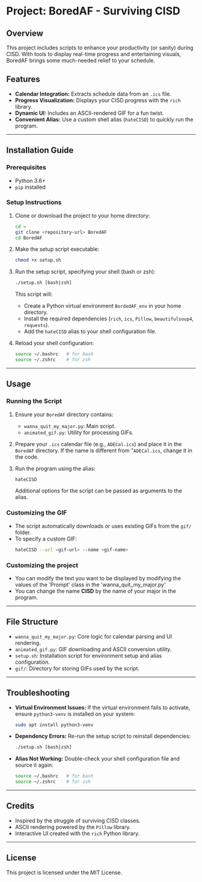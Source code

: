 # Project: BoredAF - Surviving CISD

## Overview
This project includes scripts to enhance your productivity (or sanity) during CISD. With tools to display real-time progress and entertaining visuals, BoredAF brings some much-needed relief to your schedule.

## Features
- **Calendar Integration:** Extracts schedule data from an `.ics` file.
- **Progress Visualization:** Displays your CISD progress with the `rich` library.
- **Dynamic UI:** Includes an ASCII-rendered GIF for a fun twist.
- **Convenient Alias:** Use a custom shell alias (`hateCISD`) to quickly run the program.

---

## Installation Guide

### Prerequisites
- Python 3.6+
- `pip` installed

### Setup Instructions
1. Clone or download the project to your home directory:
   ```bash
   cd ~
   git clone <repository-url> BoredAF
   cd BoredAF
   ```

2. Make the setup script executable:
   ```bash
   chmod +x setup.sh
   ```

3. Run the setup script, specifying your shell (bash or zsh):
   ```bash
   ./setup.sh [bash|zsh]
   ```

   This script will:
   - Create a Python virtual environment `BordedAF_env` in your home directory.
   - Install the required dependencies (`rich`, `ics`, `Pillow`, `beautifulsoup4`, `requests`).
   - Add the `hateCISD` alias to your shell configuration file.

4. Reload your shell configuration:
   ```bash
   source ~/.bashrc   # for bash
   source ~/.zshrc    # for zsh
   ```

---

## Usage

### Running the Script
1. Ensure your `BoredAF` directory contains:
   - `wanna_quit_my_major.py`: Main script.
   - `animated_gif.py`: Utility for processing GIFs.

2. Prepare your `.ics` calendar file (e.g., `ADECal.ics`) and place it in the `BoredAF` directory. If the name is different from "`ADECal.ics`, change it in the code.

3. Run the program using the alias:
   ```bash
   hateCISD
   ```

   Additional options for the script can be passed as arguments to the alias.

### Customizing the GIF
- The script automatically downloads or uses existing GIFs from the `gif/` folder.
- To specify a custom GIF:
   ```bash
   hateCISD --url <gif-url> --name <gif-name>
   ```


### Customizing the project
- You can modify the text you want to be displayed by modifying the values of the 'Prompt' class in the 'wanna_quit_my_major.py'
- You can change the name **CISD** by the name of your major in the program.

---

## File Structure
- `wanna_quit_my_major.py`: Core logic for calendar parsing and UI rendering.
- `animated_gif.py`: GIF downloading and ASCII conversion utility.
- `setup.sh`: Installation script for environment setup and alias configuration.
- `gif/`: Directory for storing GIFs used by the script.

---

## Troubleshooting
- **Virtual Environment Issues:**
  If the virtual environment fails to activate, ensure `python3-venv` is installed on your system:
  ```bash
  sudo apt install python3-venv
  ```

- **Dependency Errors:**
  Re-run the setup script to reinstall dependencies:
  ```bash
  ./setup.sh [bash|zsh]
  ```

- **Alias Not Working:**
  Double-check your shell configuration file and source it again:
  ```bash
  source ~/.bashrc   # for bash
  source ~/.zshrc    # for zsh
  ```

---

## Credits
- Inspired by the struggle of surviving CISD classes.
- ASCII rendering powered by the `Pillow` library.
- Interactive UI created with the `rich` Python library.

---

## License
This project is licensed under the MIT License.



